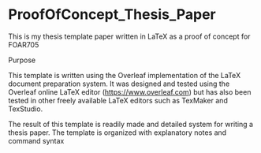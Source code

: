 # ProofOfConcept_Thesis_Paper
This is my thesis template paper written in LaTeX as a proof of concept for FOAR705

Purpose

This template is written using the Overleaf implementation of the LaTeX document preparation system. It was designed and tested using the Overleaf online LaTeX editor (https://www.overleaf.com) but has also been tested in other freely available LaTeX editors such as TexMaker and TexStudio. 


The result of this template is readily made and detailed system for writing a thesis paper. The template is organized with explanatory notes and command syntax 
